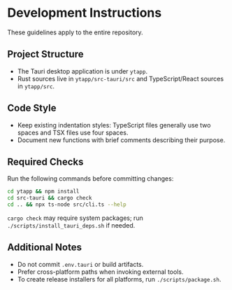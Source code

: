 # Development Instructions

These guidelines apply to the entire repository.

## Project Structure
- The Tauri desktop application is under `ytapp`.
- Rust sources live in `ytapp/src-tauri/src` and TypeScript/React sources in `ytapp/src`.

## Code Style
- Keep existing indentation styles: TypeScript files generally use two spaces and TSX files use four spaces.
- Document new functions with brief comments describing their purpose.

## Required Checks
Run the following commands before committing changes:

```bash
cd ytapp && npm install
cd src-tauri && cargo check
cd .. && npx ts-node src/cli.ts --help
```

`cargo check` may require system packages; run `./scripts/install_tauri_deps.sh` if needed.

## Additional Notes
- Do not commit `.env.tauri` or build artifacts.
- Prefer cross-platform paths when invoking external tools.
- To create release installers for all platforms, run `./scripts/package.sh`.
